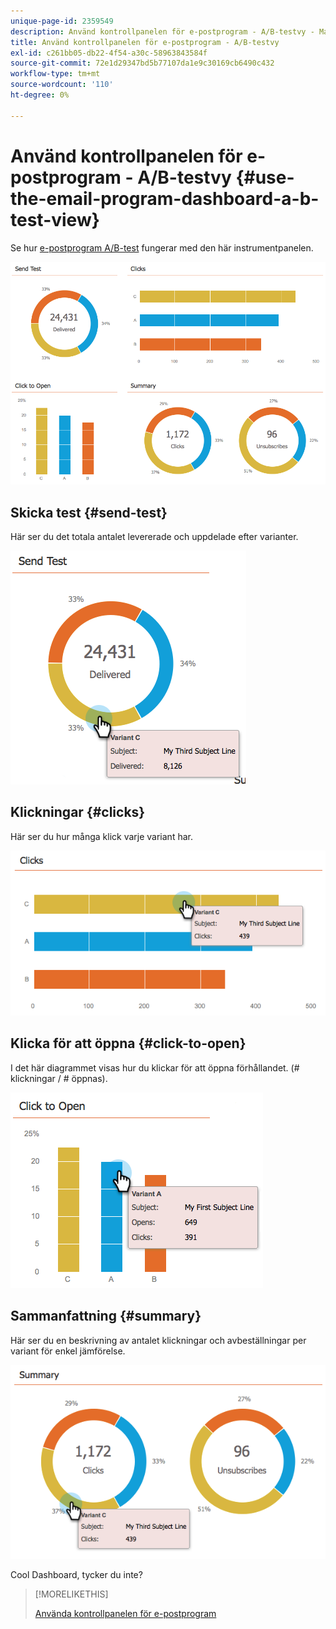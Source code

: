 ```yaml
---
unique-page-id: 2359549
description: Använd kontrollpanelen för e-postprogram - A/B-testvy - Marketo Docs - produktdokumentation
title: Använd kontrollpanelen för e-postprogram - A/B-testvy
exl-id: c261bb05-db22-4f54-a30c-58963843584f
source-git-commit: 72e1d29347bd5b77107da1e9c30169cb6490c432
workflow-type: tm+mt
source-wordcount: '110'
ht-degree: 0%

---
```


# Använd kontrollpanelen för e-postprogram - A/B-testvy {#use-the-email-program-dashboard-a-b-test-view}

Se hur [e-postprogram A/B-test](/help/marketo/product-docs/email-marketing/email-programs/email-program-actions/email-test-a-b-test/add-an-a-b-test.md) fungerar med den här instrumentpanelen.

![](assets/image2014-9-12-16-3a14-3a28.png)

## Skicka test {#send-test}

Här ser du det totala antalet levererade och uppdelade efter varianter.

![](assets/image2014-9-12-16-3a16-3a2.png)

## Klickningar {#clicks}

Här ser du hur många klick varje variant har.

![](assets/image2014-9-12-16-3a16-3a20.png)

## Klicka för att öppna {#click-to-open}

I det här diagrammet visas hur du klickar för att öppna förhållandet. (# klickningar / # öppnas).

![](assets/image2014-9-12-16-3a16-3a36.png)

## Sammanfattning {#summary}

Här ser du en beskrivning av antalet klickningar och avbeställningar per variant för enkel jämförelse.

![](assets/image2014-9-12-16-3a16-3a45.png)

Cool Dashboard, tycker du inte?

>[!MORELIKETHIS]
>
>[Använda kontrollpanelen för e-postprogram](/help/marketo/product-docs/email-marketing/email-programs/email-program-data/use-the-email-program-dashboard.md)
